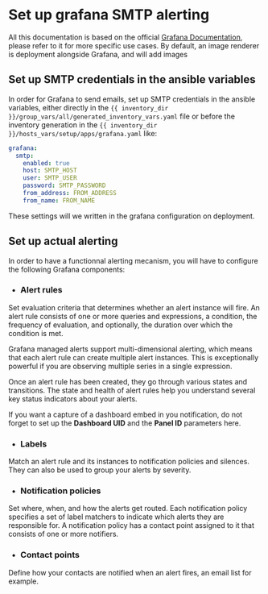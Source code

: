 # Set up grafana SMTP alerting

All this documentation is based on the official [Grafana Documentation](https://grafana.com/docs/grafana), please refer to it for more specific use cases.
By default, an image renderer is deployment alongside Grafana, and will add images 

## Set up SMTP credentials in the ansible variables

In order for Grafana to send emails, set up SMTP credentials in the ansible variables, either directly in the `{{ inventory_dir }}/group_vars/all/generated_inventory_vars.yaml` file or before the inventory generation in the `{{ inventory_dir }}/hosts_vars/setup/apps/grafana.yaml` like:

```yaml
grafana:
  smtp:
    enabled: true
    host: SMTP_HOST
    user: SMTP_USER
    password: SMTP_PASSWORD
    from_address: FROM_ADDRESS
    from_name: FROM_NAME
```

These settings will we written in the grafana configuration on deployment.


## Set up actual alerting

In order to have a functionnal alerting mecanism, you will have to configure the following Grafana components:

 - ### Alert rules

Set evaluation criteria that determines whether an alert instance will fire. An alert rule consists of one or more queries and expressions, a condition, the frequency of evaluation, and optionally, the duration over which the condition is met.

Grafana managed alerts support multi-dimensional alerting, which means that each alert rule can create multiple alert instances. This is exceptionally powerful if you are observing multiple series in a single expression.

Once an alert rule has been created, they go through various states and transitions. The state and health of alert rules help you understand several key status indicators about your alerts.

If you want a capture of a dashboard embed in you notification, do not forget to set up the **Dashboard UID** and the **Panel ID** parameters here.

 - ### Labels

Match an alert rule and its instances to notification policies and silences. They can also be used to group your alerts by severity.

- ### Notification policies

Set where, when, and how the alerts get routed. Each notification policy specifies a set of label matchers to indicate which alerts they are responsible for. A notification policy has a contact point assigned to it that consists of one or more notifiers.

 - ### Contact points

Define how your contacts are notified when an alert fires, an email list for example.
